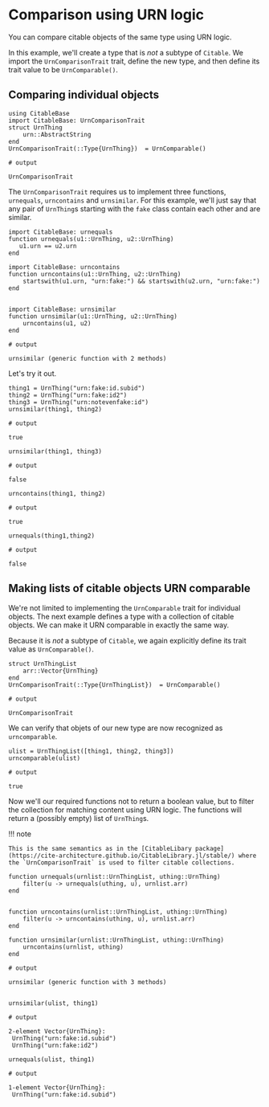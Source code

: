 # Comparison using URN logic

You can compare citable objects of the same type using URN logic. 

In this example, we'll create a type that is *not* a subtype of `Citable`.  We import the `UrnComparisonTrait` trait, define the new type, and then define its trait value to be `UrnComparable()`.


## Comparing individual objects


```
using CitableBase
import CitableBase: UrnComparisonTrait
struct UrnThing
    urn::AbstractString
end
UrnComparisonTrait(::Type{UrnThing})  = UrnComparable()

# output

UrnComparisonTrait
```

The `UrnComparisonTrait` requires us to implement three functions, `urnequals`, `urncontains` and `urnsimilar`.  For this example, we'll just say that any pair of `UrnThing`s starting with the `fake` class contain each other and are similar.

```
import CitableBase: urnequals
function urnequals(u1::UrnThing, u2::UrnThing)
   u1.urn == u2.urn
end

import CitableBase: urncontains
function urncontains(u1::UrnThing, u2::UrnThing)
    startswith(u1.urn, "urn:fake:") && startswith(u2.urn, "urn:fake:")
end


import CitableBase: urnsimilar
function urnsimilar(u1::UrnThing, u2::UrnThing)
    urncontains(u1, u2)
end

# output

urnsimilar (generic function with 2 methods)
```

Let's try it out.


```
thing1 = UrnThing("urn:fake:id.subid")
thing2 = UrnThing("urn:fake:id2")
thing3 = UrnThing("urn:notevenfake:id")
urnsimilar(thing1, thing2)

# output

true
```

```
urnsimilar(thing1, thing3)

# output

false
```

```
urncontains(thing1, thing2)

# output

true
```

```
urnequals(thing1,thing2)

# output

false
```


## Making lists of citable objects URN comparable

We're not limited to implementing the `UrnComparable` trait for individual  objects.  The next example defines a type with a collection of citable objects.  We can make it URN comparable in exactly the same way.

Because it is *not* a subtype of `Citable`, we again explicitly define its trait value as `UrnComparable()`.

```
struct UrnThingList
    arr::Vector{UrnThing}
end
UrnComparisonTrait(::Type{UrnThingList})  = UrnComparable()
 
# output

UrnComparisonTrait
```

We can verify that objets of our new type are now recognized as `urncomparable`.

```
ulist = UrnThingList([thing1, thing2, thing3])
urncomparable(ulist)

# output

true
```

Now we'll our required functions not to return a boolean value, but to filter the collection for matching content
using URN logic. The functions will return a (possibly empty) list of `UrnThing`s.



!!! note

    This is the same semantics as in the [CitableLibary package](https://cite-architecture.github.io/CitableLibrary.jl/stable/) where  the `UrnComparisonTrait` is used to filter citable collections.
 
```
function urnequals(urnlist::UrnThingList, uthing::UrnThing)
    filter(u -> urnequals(uthing, u), urnlist.arr)
end


function urncontains(urnlist::UrnThingList, uthing::UrnThing)
    filter(u -> urncontains(uthing, u), urnlist.arr)
end

function urnsimilar(urnlist::UrnThingList, uthing::UrnThing)
    urncontains(urnlist, uthing)
end

# output

urnsimilar (generic function with 3 methods)
```


```

urnsimilar(ulist, thing1)

# output

2-element Vector{UrnThing}:
 UrnThing("urn:fake:id.subid")
 UrnThing("urn:fake:id2")
```

```
urnequals(ulist, thing1)

# output

1-element Vector{UrnThing}:
 UrnThing("urn:fake:id.subid")
```